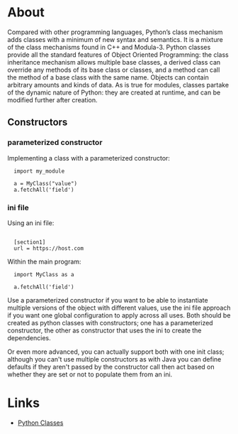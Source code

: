# About

Compared with other programming languages, Python’s class mechanism adds classes with a minimum of new syntax and semantics. It is a mixture of the class mechanisms found in C++ and Modula-3. Python classes provide all the standard features of Object Oriented Programming: the class inheritance mechanism allows multiple base classes, a derived class can override any methods of its base class or classes, and a method can call the method of a base class with the same name. Objects can contain arbitrary amounts and kinds of data. As is true for modules, classes partake of the dynamic nature of Python: they are created at runtime, and can be modified further after creation.

## Constructors

### parameterized constructor

Implementing a class with a parameterized constructor:
```
  import my_module
  
  a = MyClass("value")
  a.fetchAll('field')
```

### ini file

Using an ini file:
```

  [section1]
  url = https://host.com
```

Within the main program:
```
  import MyClass as a
  
  a.fetchAll('field')
````

Use a parameterized constructor if you want to be able to instantiate multiple versions of the object with different values, use the ini file approach if you want one global configuration to apply across all uses. Both should be created as python classes with constructors; one has a parameterized constructor, the other as constructor that uses the ini to create the dependencies. 

Or even more advanced, you can actually support both with one init class; although you can't use multiple constructors as with Java you can define defaults if they aren't passed by the constructor call then act based on whether they are set or not to populate them from an ini.

# Links

* [Python Classes](https://docs.python.org/2/tutorial/classes.html)
